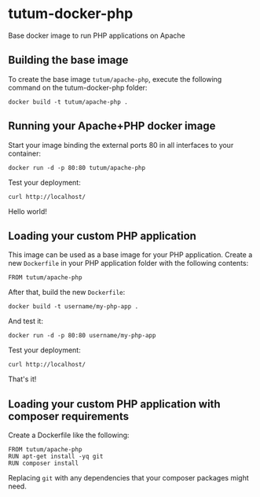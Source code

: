 tutum-docker-php
================

Base docker image to run PHP applications on Apache


Building the base image
-----------------------

To create the base image `tutum/apache-php`, execute the following command on the tutum-docker-php folder:

	docker build -t tutum/apache-php .


Running your Apache+PHP docker image
------------------------------------

Start your image binding the external ports 80 in all interfaces to your container:

	docker run -d -p 80:80 tutum/apache-php

Test your deployment:

	curl http://localhost/

Hello world!


Loading your custom PHP application
-----------------------------------

This image can be used as a base image for your PHP application. Create a new `Dockerfile` in your 
PHP application folder with the following contents:

	FROM tutum/apache-php

After that, build the new `Dockerfile`:

	docker build -t username/my-php-app .

And test it:

	docker run -d -p 80:80 username/my-php-app

Test your deployment:

	curl http://localhost/

That's it!


Loading your custom PHP application with composer requirements
--------------------------------------------------------------

Create a Dockerfile like the following:

	FROM tutum/apache-php
	RUN apt-get install -yq git
	RUN composer install

Replacing `git` with any dependencies that your composer packages might need.


